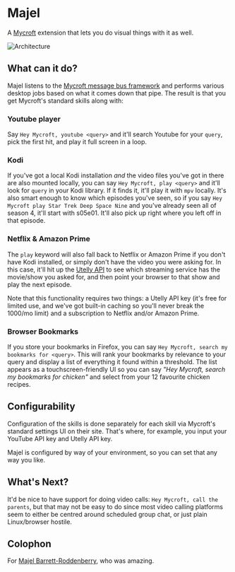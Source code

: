 # Majel

A [Mycroft](https://mycroft.ai/) extension that lets you do visual things with
it as well.

![Architecture](https://gitlab.com/danielquinn/majel/-/raw/ff49bdfb8d6da025788dfe39a0fc13182ec4d0b1/architecture.png)


## What can it do?

Majel listens to the [Mycroft message bus framework](https://mycroft-ai.gitbook.io/docs/mycroft-technologies/mycroft-core/message-bus)
and performs various desktop jobs based on what it comes down that pipe.  The
result is that you get Mycroft's standard skills along with:


### Youtube player

Say `Hey Mycroft, youtube <query>` and it'll search Youtube for your `query`,
pick the first hit, and play it full screen in a loop.


### Kodi

If you've got a local Kodi installation *and* the video files you've got in
there are also mounted locally, you can say `Hey Mycroft, play <query>` and
it'll look for `query` in your Kodi library.  If it finds it, it'll play it
with `mpv` locally.  It's also smart enough to know which episodes you've seen,
so if you say `Hey Mycroft play Star Trek Deep Space Nine` and you've already
seen all of season 4, it'll start with s05e01.  It'll also pick up right where
you left off in that episode.


### Netflix & Amazon Prime

The `play` keyword will also fall back to Netflix or Amazon Prime if you don't
have Kodi installed, or simply don't have the video you were asking for.  In
this case, it'll hit up the [Utelly API](https://rapidapi.com/utelly/api/utelly)
to see which streaming service has the movie/show you asked for, and then point
your browser to that show and play the next episode.

Note that this functionality requires two things: a Utelly API key (it's free
for limited use, and we've got built-in caching so you'll never break the
1000/mo limit) and a subscription to Netflix and/or Amazon Prime.


### Browser Bookmarks

If you store your bookmarks in Firefox, you can say
`Hey Mycroft, search my bookmarks for <query>`.  This will rank your bookmarks
by relevance to your query and display a list of everything it found within a
threshold.  The list appears as a touchscreen-friendly UI so you can say *"Hey
Mycroft, search my bookmarks for chicken"* and select from your 12 favourite
chicken recipes.


## Configurability

Configuration of the skills is done separately for each skill via Mycroft's
standard settings UI on their site.  That's where, for example, you input your
YouTube API key and Utelly API key.

Majel is configured by way of your environment, so you can set that any way you
like.


## What's Next?

It'd be nice to have support for doing video calls: `Hey Mycroft, call the
parents`, but that may not be easy to do since most video calling platforms
seem to either be centred around scheduled group chat, or just plain
Linux/browser hostile.


## Colophon

For [Majel Barrett-Roddenberry](https://en.wikipedia.org/wiki/Majel_Barrett),
who was amazing.

